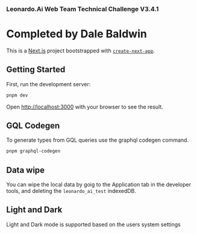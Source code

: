 ### Leonardo.Ai Web Team Technical Challenge V3.4.1

# Completed by Dale Baldwin

This is a [Next.js](https://nextjs.org) project bootstrapped with [`create-next-app`](https://nextjs.org/docs/app/api-reference/cli/create-next-app).

## Getting Started

First, run the development server:

```bash
pnpm dev
```

Open [http://localhost:3000](http://localhost:3000) with your browser to see the result.

## GQL Codegen

To generate types from GQL queries use the graphql codegen command.

```bash
pnpm graphql-codegen
```

## Data wipe

You can wipe the local data by goig to the Application tab in the developer tools, and deleting the `leonardo_ai_test` indexedDB.

## Light and Dark

Light and Dark mode is supported based on the users system settings
